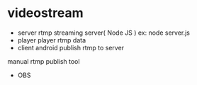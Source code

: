 # videostream

- server
  rtmp streaming server( Node JS )
  ex: node server.js
- player
  player rtmp data
- client
  android publish rtmp to server 

manual rtmp publish tool
  * OBS
